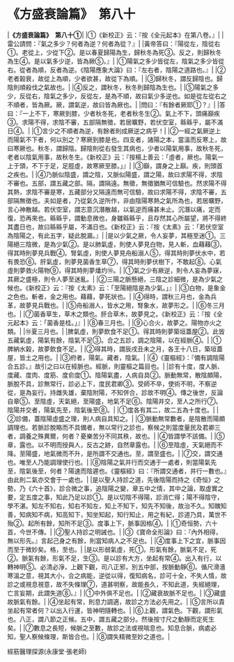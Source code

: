# 《方盛衰論篇》　第八十

|**《方盛衰論篇》　第八十①**|
|①《新校正》云：『按《全元起本》在第八卷。』|
|雷公請問：『氣之多少？何者為逆？何者為從？』|
|黃帝答曰：『陽從左，陰從右①。老從上，少從下②。是以春夏歸陽為生，歸秋冬為死③。反之，則歸秋冬為生④。是以氣多少逆，皆為厥⑤。』|
|①陽氣之多少皆從左，陰氣之多少皆從右。從者為順，反者為逆。《陰陽應象大論》曰：『左右者，陰陽之道路也。』|
|②老者榖衰，故從上為順，少者欲甚，故從下為順。|
|③歸秋冬，謂反歸陰也。歸陰則順殺伐之氣故也。|
|④反之，謂秋冬，秋冬則歸陰為生也。|
|⑤陽氣之多少，反從右，陰氣之多少，反從左，是為不順，故曰氣少多逆也。如是從左從右之不順者，皆為厥。厥，謂氣逆，故曰皆為厥也。|
|問曰：『有餘者厥耶①？』|
|答曰：『一上不下，寒厥到膝，少者秋冬死，老者秋冬生②。氣上不下，頭痛巔疾③。求陽不得，求陰不審，五部隔無徵，若居曠野，若伏空室，緜緜乎，屬不滿日④。|
|①言少之不順者為逆，有餘者則成厥逆之病乎！|
|②一經之氣厥逆上而陽氣不下者，何以別之？寒厥到膝是也。四支者，諸陽之本，當溫而反寒上，故曰寒厥也。秋冬，謂歸陰。歸陰則從右發生其病也，少者以陽氣用事，故秋冬死，老者以陰氣用事，故秋冬生。《新校正》云：『按楊上善云：「虛者，厥也。陽氣一上于頭，不下于足，足脛虛，故寒厥至膝。」』|
|③巔，謂身之上巔。疾，則頭首之疾也。|
|④乃脈似陰盛，謂之陰，又脈似陽盛，謂之陽，故曰求陽不得，求陰不審也。五部，謂五藏之部。隔，謂隔遠。無徵，無徵猶無可信驗也。然求陽不得其熱，求陰不審是寒，五藏部分又隔遠而無可信驗，故曰求陽不得，求陰不審，五部隔無徵也。夫如是者，乃從氣久逆所作，非由陰陽寒熱之氣所為也，若居曠野，言心神散越。若伏空室，謂志意沉潛散越，以氣逆而痛甚未止。沉潛以痛，定而復，恐再來也。緜緜乎，謂動息微也，身雖緜緜乎，且存然其心所屬望，將不得終其盡日也，故曰緜緜乎屬，不滿日也。《新校正》云：『按《太素》云：「若伏空室為陰陽之，有此五字，疑此脫漏。』|
|是以少氣之厥，令人妄夢，其極至迷①。三陽絕三陰微，是為少氣②。是以肺氣虛，則使人夢見白物，見人斬，血藉藉③，得其時則夢見兵戰④。腎氣虛，則使人夢見舟船溺人⑤，得其時則夢伏水中，若有畏恐⑥。肝氣虛，則夢見菌香生草⑦，得其時則夢伏樹下，不敢起⑧。心氣虛則夢救火陽物⑨，得其時則夢燔灼⑩。|
|①氣之少有厥逆，則令人妄為夢寐，其厥之盛極，則令人夢至迷亂。|
|②三陽之脈懸絕，三陰之診細微，是為少氣之候也。《新校正》云：『按《太素》云：「至陽絕陰是為少氣。」』|
|③白物，是象金之色也。斬者，金之用也。藉藉，夢死狀也。|
|④得時，謂秋三月也，金為兵革，故夢見兵戰也。|
|⑤舟船溺人，皆水之用，腎象水，故夢形之。|
|⑥冬三月也。|
|⑦菌香草生，草木之類也。肝合草木，故夢見之。《新校正》云：『按《全元起本》云：「菌香是桂。」』|
|⑧春三月也。|
|⑨心合火，故夢之。陽物亦火之類。|
|⑩夏三月也。|
|脾氣虛，則夢飲食不足①。得其時則夢築垣蓋屋②。此皆五藏氣虛，陽氣有餘，陰氣不足③。合之五診，調之陰陽，以在經脈④。|
|①脾納水榖，故夢飲食不足。|
|②得其時，謂辰戌丑未之月，各王十八日，築垣蓋屋，皆土之用也。|
|③府者，陽氣。藏者，陰氣。|
|④《靈樞經》：『備有調陰陽合五診。』故引之曰以在經脈也。經脈，則靈樞之篇目也。|
|診有十度，度人脈、度藏、度肉、度筋、度俞度①。陰陽氣盡，人病自具②。脈動無常，散陰頗陽，脈脫不具，診無常行，診必上下，度民君卿③。受師不卒，使術不明，不察逆從，是為妄行。持雌失雄，棄陰附陽，不知併合，診故不明④。傳之後世，反論自章⑤。至陰虛，天氣絕，至陽盛，地氣不足⑥。陰陽并交，至人之所行⑦。陰陽并交者，陽氣先至，陰氣後至⑧。|
|①度各有其二，故二五為十度也。|
|②診備，蓋陰陽虛盛之理，則人病自具知之。|
|③脈動無常數者，是陰散而陽頗調理也。若脈診脫略而不具備者，無以常行之診也，察候之則當度量民及君卿三者，調養之殊異爾，何者？憂樂苦分不同其秩，故也。|
|④皆謂學不該備。|
|⑤章，露也。以不明而授與人，反古之跡，自然章露也。|
|⑥至陰虛，天氣絕而不降。至陽盛，地氣微而不升，是所謂不交通也。至，謂至盛也。|
|⑦交，謂交通也。唯至人乃能調理使行也。|
|⑧陰陽之氣并行而交通于一處者，則當陽氣先至，陰氣後至，何者？陽速而陰遲也。《靈樞經》曰：『所謂交通者，并行一數也。』由此則二氣亦交會于一處也。|
|是以聖人持診之道，先後陰陽而持之《奇恒》之勢，乃《六十首》，診合微之事，追陰陽之變，章五中之情，其中之論，取虛實之要，定五度之事，知此乃足以診①。是以切陰不得陽，診消亡得；陽不得陰守，學不湛。知左不知右，知右不知左，知上不知下，知先不知後，故治不久。知醜知善，知病知不病，知高知下，知坐知起，知行知止，用之有紀，診道乃具，萬世不殆②。起所有餘，知所不足③。度事上下，脈事因格④。|
|①奇恒勢，六十首，今世不傳。|
|②聖人持診之明誡也。|
|③《寶命全形論》曰：『內外相得，無以形先。』言起己身之有餘，則當知病人之不足也。|
|④度事上下之宜，脈事因而至于微妙矣。格，至也。|
|是以形弱氣虛，死①。形氣有餘，脈氣不足，死②。脈氣有餘，形氣不足，生③。是以診有大方，坐起有常④。出入有行，以轉神明⑤。必清必淨，上觀下觀，司八正邪，別五中部，按脈動靜⑥。循尺滑濇寒溫之意，視其大小，合之病能，逆從以得，復知病名，診可十全，不失人情，故診之或視息視意，故不失條理⑦，道甚明察，故能長久，不知此道，失經絕理，亡言妄期，此謂失道⑧。』|
|①中外俱不足也。|
|②藏衰故脈不足也。|
|③藏盛故脈氣有餘。|
|④坐起有常，則息力調適，故診之方法必先用之。|
|⑤言所以貴坐起有常者何？以出入行運，皆神明隨轉也。|
|⑥上觀，謂氣色。下觀，謂形氣也。八正，謂八節之正候。五中，謂五藏之部分。然後按寸尺之動靜而定死生矣。|
|⑦數息之長短，候脈之至數，故診之法或視喘息也。知息合脈，病處必知，聖人察候條理，斯皆合也。|
|⑧謂失精微至妙之道也。|


經筋醫理探源(永康堂‧張老師)


